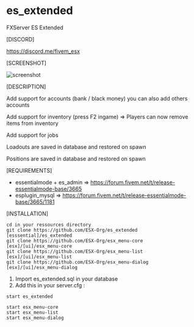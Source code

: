 # es_extended
FXServer ES Extended

[DISCORD]

https://discord.me/fivem_esx

[SCREENSHOT]

![screenshot](http://i.imgur.com/aPFdJl3.jpg)

[DESCRIPTION]

Add support for accounts (bank / black money) you can also add others accounts

Add support for inventory (press F2 ingame) => Players can now remove items from inventory

Add support for jobs

Loadouts are saved in database and restored on spawn

Positions are saved in database and restored on spawn

[REQUIREMENTS]

- essentialmode + es_admin => https://forum.fivem.net/t/release-essentialmode-base/3665
- esplugin_mysql => https://forum.fivem.net/t/release-essentialmode-base/3665/1181

[INSTALLATION]

```
cd in your ressources directory
git clone https://github.com/ESX-Org/es_extended [esssential]/es_extended
git clone https://github.com/ESX-Org/esx_menu-core [esx]/[ui]/esx_menu-core
git clone https://github.com/ESX-Org/esx_menu-list [esx]/[ui]/esx_menu-list
git clone https://github.com/ESX-Org/esx_menu-dialog [esx]/[ui]/esx_menu-dialog

```

1) Import es_extended.sql in your database
2) Add this in your server.cfg :

```
start es_extended

start esx_menu-core
start esx_menu-list
start esx_menu-dialog
```


